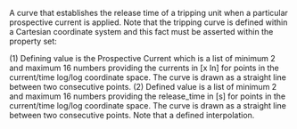 ﻿A curve that establishes the release time of a tripping unit when a particular prospective current is applied.  Note that the tripping curve is defined within a Cartesian coordinate system and this fact must be asserted within the property set: 

(1) Defining value is the Prospective Current which is a list of minimum 2 and maximum 16 numbers providing the currents in [x In] for points in the current/time log/log coordinate space. The curve is drawn as a straight line between two consecutive points.
(2) Defined value is a list of minimum 2 and maximum 16 numbers providing the release_time in [s] for points in the current/time log/log coordinate space. The curve is drawn as a straight line between two consecutive points. Note that a defined interpolation.